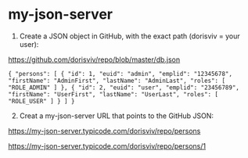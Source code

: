 # my-json-server

1. Create a JSON object in GitHub, with the exact path (dorisviv = your user):

https://github.com/dorisviv/repo/blob/master/db.json

`
{
  "persons": [
    {
      "id": 1,
      "euid": "admin",
      "emplid": "12345678",
      "firstName": "AdminFirst",
      "lastName": "AdminLast",
      "roles": [
        "ROLE_ADMIN"
      ]
    },
    {
      "id": 2,
      "euid": "user",
      "emplid": "23456789",
      "firstName": "UserFirst",
      "lastName": "UserLast",
      "roles": [
        "ROLE_USER"
      ]
    }
  ]
}
`

2. Creat a my-json-server URL that points to the GitHub JSON:

https://my-json-server.typicode.com/dorisviv/repo/persons

https://my-json-server.typicode.com/dorisviv/repo/persons/1